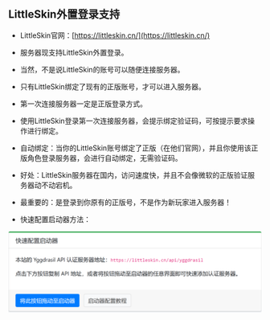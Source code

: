 ## LittleSkin外置登录支持

- LittleSkin官网：[https://littleskin.cn/](https://littleskin.cn/)

- 服务器现支持LittleSkin外置登录。

- 当然，不是说LittleSkin的账号可以随便连接服务器。

- 只有LittleSkin绑定了现有的正版账号，才可以进入服务器。

- 第一次连接服务器一定是正版登录方式。

- 使用LittleSkin登录第一次连接服务器，会提示绑定验证码，可按提示要求操作进行绑定。

- 自动绑定：当你的LittleSkin账号绑定了正版（在他们官网），并且你使用该正版角色登录服务器，会进行自动绑定，无需验证码。

- 好处：LittleSkin服务器在国内，访问速度快，并且不会像微软的正版验证服务器动不动宕机。

- 最重要的：是登录到你原有的正版号，不是作为新玩家进入服务器！

- 快速配置启动器方法：

![Alt text](image-5.png)